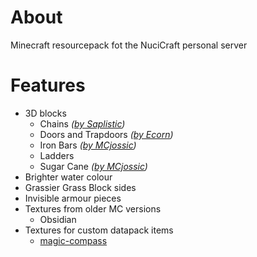 # About

Minecraft resourcepack fot the NuciCraft personal server

# Features

 - 3D blocks
   - Chains _([by Saplistic](https://planetminecraft.com/texture-pack/3d-chains))_
   - Doors and Trapdoors _([by Ecorn](https://planetminecraft.com/texture-pack/3d-doors-amp-trapdoors))_
   - Iron Bars _([by MCjossic](https://curseforge.com/minecraft/texture-packs/three-dimensional-iron-bars))_
   - Ladders
   - Sugar Cane _([by MCjossic](https://curseforge.com/minecraft/texture-packs/three-dimensional-sugar-cane))_
 - Brighter water colour
 - Grassier Grass Block sides
 - Invisible armour pieces
 - Textures from older MC versions
   - Obsidian
 - Textures for custom datapack items
   - [magic-compass](https://github.com/hmlendea/mc-datapack-magic_compass)
